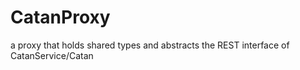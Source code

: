 # CatanProxy
a proxy that holds shared types and abstracts the REST interface of CatanService/Catan
